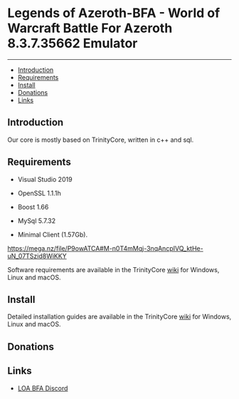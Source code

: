 # Legends of Azeroth-BFA - World of Warcraft Battle For Azeroth 8.3.7.35662 Emulator


--------------


* [Introduction](#introduction)
* [Requirements](#requirements)
* [Install](#install)
* [Donations](#donations)
* [Links](#links)



## Introduction

Our core is mostly based on TrinityCore, written in c++ and sql.



## Requirements

* Visual Studio 2019
* OpenSSL 1.1.1h
* Boost 1.66
* MySql 5.7.32


* Minimal Client (1.57Gb).

https://mega.nz/file/P9owATCA#M-n0T4mMqj-3nqAncpIVQ_ktHe-uN_07TSzid8WiKKY






Software requirements are available in the TrinityCore [wiki](https://www.trinitycore.info/display/tc/Requirements) for
Windows, Linux and macOS.



## Install

Detailed installation guides are available in the TrinityCore [wiki](https://www.trinitycore.info/display/tc/Installation+Guide) for
Windows, Linux and macOS.



## Donations





## Links

* [LOA BFA Discord](https://discord.gg/J2XezBR9Sw)


